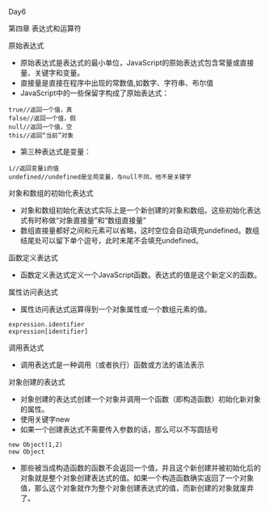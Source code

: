 Day6

第四章 表达式和运算符

原始表达式
* 原始表达式是表达式的最小单位，JavaScript的原始表达式包含常量或直接量、关键字和变量。
* 直接量是直接在程序中出现的常数值,如数字、字符串、布尔值
* JavaScript中的一些保留字构成了原始表达式：
```
true//返回一个值，真
false//返回一个值，假
null//返回一个值，空
this//返回“当前”对象
```
* 第三种表达式是变量：
```
i//返回变量i的值
undefined//undefined是全局变量，与null不同，他不是关键字
```

对象和数组的初始化表达式
* 对象和数组初始化表达式实际上是一个新创建的对象和数组。这些初始化表达式有时称做“对象直接量”和“数组直接量”
* 数组直接量都好之间和元素可以省略，这时空位会自动填充undefined。数组结尾处可以留下单个逗号，此时末尾不会填充undefined。

函数定义表达式
* 函数定义表达式定义一个JavaScript函数。表达式的值是这个新定义的函数。

属性访问表达式
* 属性访问表达式运算得到一个对象属性或一个数组元素的值。
```
expression.identifier
expression[identifier]
```

调用表达式
* 调用表达式是一种调用（或者执行）函数或方法的语法表示

对象创建的表达式
* 对象创建的表达式创建一个对象并调用一个函数（即构造函数）初始化新对象的属性。
* 使用关键字new
* 如果一个创建表达式不需要传入参数的话，那么可以不写圆括号
```
new Object(1,2)
new Object
```
* 那些被当成构造函数的函数不会返回一个值，并且这个新创建并被初始化后的对象就是整个对象创建表达式的值。如果一个构造函数确实返回了一个对象值，那么这个对象就作为整个对象创建表达式的值，而新创建的对象就废弃了。
